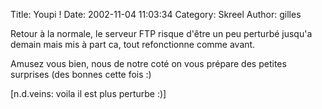 Title: Youpi !
Date: 2002-11-04 11:03:34
Category: Skreel
Author: gilles

Retour à la normale, le serveur FTP risque d'être un peu perturbé jusqu'a demain mais mis à part ca, tout refonctionne comme avant.

Amusez vous bien, nous de notre coté on vous prépare des petites surprises (des bonnes cette fois :)

[n.d.veins: voila il est plus perturbe :)]